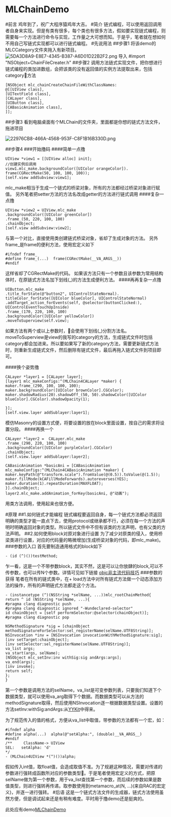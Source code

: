 # MLChainDemo
#前言
鸡年到了，祝广大程序猿鸡年大吉。
#简介
链式编程，可以使用返回调用者自身来实现。但是有类有很多，每个类也有很多方法，假如要实现链式编程，则需要每一个方法进行命令与实现，工作量之大可想而知。于是乎，笔者就在想如何不用自己写链式实现都可以进行链式编程。
#先说用法
##步骤1 
将该demo的MLCCategory文件夹拖入有新项目。
![5DA3D8A9-E8E7-4345-B387-A6D01D22B2F2.png](http://upload-images.jianshu.io/upload_images/2202779-a9e3e18a214f5019.png?imageMogr2/auto-orient/strip%7CimageView2/2/w/1240)
导入 #import "NSObject+ChainFileCreater.h" 
##步骤2
调用方法链式实现文件，把你想进行链式编程的类加进数组，会把该类的没有返回值的实例方法提取出来，包括category方法
```
[NSObject mlc_chainCreateChainFileWithClassNames:
@[[UIView class],
[UITextField class],
[CALayer class],
[UIButton class],
[CABasicAnimation class],
]];
```
##步骤3
看到电脑桌面有个MLChain的文件夹，里面都是你想的链式方法文件，拖进项目

![22976CB8-466A-4568-953F-C8F1B16B330D.png](http://upload-images.jianshu.io/upload_images/2202779-17a5227c5332978c.png?imageMogr2/auto-orient/strip%7CimageView2/2/w/1240)

##步骤4
###开始撸码
####简单一点撸
```
UIView *view1 = [[UIView alloc] init];
//创建实例后调用
view1.mlc_make.backgroundColor([UIColor orangeColor]).
frame(CGRectMake(50, 100, 100, 100));
[self.view addSubview:view1];
```
mlc_make相当于生成一个链式的桥梁对象，所有的方法都经过桥梁对象进行赋值。
另外笔者把setter方法的方法名改成getter的方法进行链式调用
####复杂一点撸
```
UIView *view2 = UIView.mlc_make
.backgroundColor([UIColor greenColor])
.frame_(50, 220, 100, 100)
.chainObject;
[self.view addSubview:view2];
```
与第一个对比，直接使用类创建链式桥梁对象，省却了生成对象的方法。
另外frame_是frame的便利方法，使用宏定义如下
```
#ifndef frame_             
#define frame_(...)  frame(CGRectMake(__VA_ARGS__))             
#endif
```
这样省却了CGRectMake的代码。
如果该方法只有一个参数且该参数为常用结构体时，在原链式方法名加下划线(_)的方法生成便利方法。
####再再复杂一点撸
```
UIButton.mlc_make
.title_forState(@"button2", UIControlStateNormal).
titleColor_forState([UIColor blueColor], UIControlStateNormal)
.addTarget_action_forEvents(self, @selector(buttonClicked:), UIControlEventTouchUpInside)
.frame_(170, 220, 100, 100)
.backgroundColor([UIColor yellowColor])
.moveToSuperview(self.view);
```
如果方法有两个或以上参数时，会使用下划线(_)分割方法名。
moveToSuperview是view的我写的category的方法，生成链式文件时包括category都会加进来。所以要如果写了新的category方法，需要更新链式方法时，则重新生成链式文件，然后删除有链式文件，最后再拖入链式文件到项目即可。

####换个姿势撸
```
CALayer *layer1 = [CALayer layer];
[layer1 mlc_makeConfigs:^(MLChain4CALayer *maker) {
maker.frame_(290, 100, 100, 100);
maker.backgroundColor([UIColor brownColor].CGColor);
maker.shadowRadius(20).shadowOff_(50, 50).shadowColor([UIColor blueColor].CGColor).shadowOpacity(1);

}];
[self.view.layer addSublayer:layer1];
```
模仿Masonry的设置方式便，将要设置的放在block里面设置，按自己的需求将设置分段。
####再换一个
```
CALayer *layer2 =  CALayer.mlc_make
.frame_(290, 220, 100, 100)
.backgroundColor([UIColor purpleColor].CGColor)
.chainObject;
[self.view.layer addSublayer:layer2];

CABasicAnimation *basicAni = [CABasicAnimation mlc_makeConfigs:^(MLChain4CABasicAnimation *maker) {
maker.keyPath(@"transform.scale").fromValue(@(0.5)).toValue(@(1.5));
maker.fillMode(kCAFillModeForwards).autoreverses(YES);
maker.duration(1).repeatDuration(MAXFLOAT);
}].chainObject;
layer2.mlc_make.addAnimation_forKey(basicAni, @"动画");
```
用类方法调用，使用起来也很方便。

#原理
##1.如何链式才能编程
链式编程要返回自身，每一个链式方法都必须返回明确的类型才能一直点下去，使用protocol或继承都不行，必须在每一个方法的声明时明确返回对象的类型。所以链式文件中不但有该类的方法声明，也有父类的方法声明。
##2.如何使用block对原对象进行设置
为了减少对原类的侵入，使用桥梁类进行设置，对应的代码量的略微增加(生成桥梁对象的代码，即mlc_make)。
###参数的入口
首先要制造通用格式的block如下
```
- (id (^)())testMethod;
```
乍一看，这是一个不带参数block，其实不然，这是可以让你放肆的block,可以不传参数，也可以传N个参数。详情可见如下链接
[objc非主流代码技巧](http://blog.sunnyxx.com/2014/08/02/objc-weird-code/)
###参数的获得
笔者在所有的链式类中，在+ load方法中对所有链式方法做一个动态添加方法的操作，所有的声明链式方法都走这个方法。
```
- (instancetype (^)(NSString *selName, ...))mlc_rootChainMethod{
return ^ id (NSString *selName, ...){
#pragma clang diagnostic push
#pragma clang diagnostic ignored "-Wundeclared-selector"
id chainObject = [self performSelector:@selector(chainObject)];
#pragma clang diagnostic pop

NSMethodSignature *sig = [chainObject methodSignatureForSelector:sel_registerName(selName.UTF8String)];
NSInvocation *inv = [NSInvocation invocationWithMethodSignature:sig];
[inv setTarget:chainObject];
[inv setSelector:sel_registerName(selName.UTF8String)];
va_list args;
va_start(args, selName);
[NSObject mlc_setInv:inv withSig:sig andArgs:args];
va_end(args);
[inv invoke];
return self;
};
}
```
第一个参数是调用方法的selName，va_list是可变参数列表，只要我们知道下个数据类型，就可以使用va_arg取得下个数据。而数据类型可以从方法的methodSignature取得，然后使用NSInvocation逐一根据数据类型设置。设置的方法setInv:withSig:andArgs:从[YYKit](https://github.com/ibireme/YYKit)中得来。

为了规范传入的值的格式，方便从va_list中取值，带参数的方法都有一个宏，如：
```
#ifndef alpha                                  
#define alpha(...)  alpha(@"setAlpha:", (double)__VA_ARGS__)                                  
#endif
/**     ClassName-> UIView                                
SEL:   setAlpha: 'd'
*/
- (MLChain4UIView *(^)())alpha;
```
假如传入int值，取float值，会造成取值不准。为了规避这种情况，需要对传递的参数进行强转成函数所对应的参数类型。于是笔者使用宏定义的方式，把原selName做为第一个参数，用于va_list查找第一个参数，而后续的参数如果是数值类型，则进行强转再传递。取参数使用到metamacro_at(N, ...)(来自RAC的宏定义)，并逐一进行强转。
#后语
这是一个链式方法文件的生成器，链式方法使用虽然方便，但是调试起来还是有稍有难度。平时用于撸demo还是挺爽的。

此处应有demo[MLChainDemo](https://github.com/luomagaoshou/MLChainDemo)
